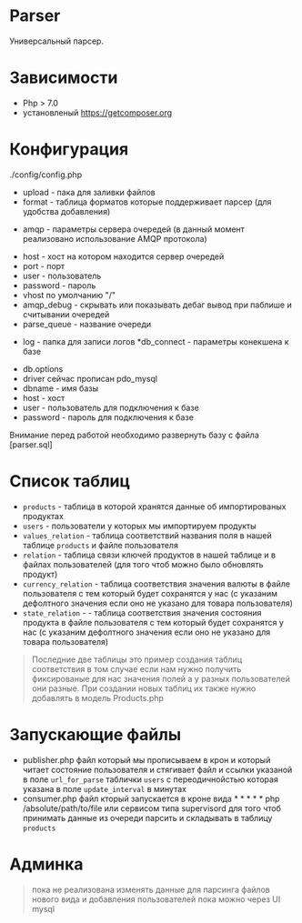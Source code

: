  # Parser

Универсальный парсер.

# Зависимости
+ Php > 7.0
+ установленый <https://getcomposer.org>

# Конфигурация
./config/config.php
+ upload - пака для заливки файлов
+ format - таблица форматов которые поддерживает парсер (для удобства добавления)
* amqp - параметры сервера очередей (в данный момент реализовано использование AMQP протокола)
+ host - хост на котором находится сервер очередей
+ port - порт
+ user - пользователь
+ password - пароль
+ vhost по умолчанию "/"
+ amqp_debug - скрывать или показывать дебаг вывод при паблише и считывании очередей
+ parse_queue - название очереди
* log - папка для записи логов
*db_connect - параметры конекшена к базе
+ db.options
+ driver сейчас прописан pdo_mysql
+ dbname - имя базы
+ host - хост
+ user - пользователь для подключения к базе
+ password - пароль для подключения к базе

Внимание перед работой необходимо развернуть базу с файла  [parser.sql]
# Список таблиц
+ `products` - таблица в которой хранятся данные об импортированых продуктах
+ `users` - пользователи у которых мы импортируем продукты
+ `values_relation` - таблица соответствий названия поля в нашей таблице `products` и файле пользователя
+ `relation` - таблица связи ключей продуктов в нашей таблице и в файлах пользователей (для того чтоб можно было обновлять продукт)
+ `currency_relation` - таблица соответствия значения валюты в файле пользователя с тем который будет сохранятся у нас (с указаним дефолтного значения если оно не указано для товара пользователя)
+ `state_relation` - - таблица соответствия значения состояния продукта в файле пользователя с тем который будет сохранятся у нас (с указаним дефолтного значения если оно не указано для товара пользователя)
> Последние две таблицы это пример создания таблиц соответствия в том случае если нам нужно получить фиксированые для нас значения полей а у разных пользователей они разные. При создании новых таблиц их также нужно добавлять в модель Products.php
# Запускающие файлы
+ publisher.php файл который мы прописываем в крон и который читает состояние пользователя и стягивает файл и ссылки указаной в поле `url_for_parse`  таблички `users` с переодичнойстью которая указана в поле `update_interval` в минутах
+ consumer.php файл кторый запускается в кроне вида * * * * * php /absolute/path/to/file или сервисом типа supervisord для того чтоб принимать данные из очереди парсить и складывать в таблицу `products`
# Aдминка
>пока не реализована изменять данные для парсинга файлов нового вида и добавления пользователей пока можно через UI mysql

